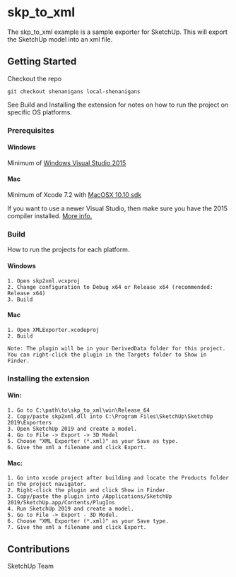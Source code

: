 # skp_to_xml

The skp_to_xml example is a sample exporter for SketchUp. This will export the SketchUp model into an xml file.

## Getting Started

Checkout the repo
```
git checkout shenanigans local-shenanigans
```

See Build and Installing the extension for notes on how to run the project on specific OS platforms.

### Prerequisites

#### Windows
Minimum of [Windows Visual Studio 2015](https://www.visualstudio.com/vs/older-downloads/)

#### Mac
Minimum of Xcode 7.2 with [MacOSX 10.10 sdk](https://github.com/phracker/MacOSX-SDKs)

If you want to use a newer Visual Studio, then make sure you have the 2015 compiler installed. [More info.](https://blogs.msdn.microsoft.com/vcblog/2017/11/02/visual-studio-build-tools-now-include-the-vs2017-and-vs2015-msvc-toolsets/)

### Build

How to run the projects for each platform.

#### Windows
```
1. Open skp2xml.vcxproj
2. Change configuration to Debug x64 or Release x64 (recommended: Release x64)
3. Build
```

#### Mac
```
1. Open XMLExporter.xcodeproj
2. Build

Note: The plugin will be in your DerivedData folder for this project.
You can right-click the plugin in the Targets folder to Show in Finder.
```

### Installing the extension

#### Win:
```
1. Go to C:\path\to\skp_to_xml\win\Release_64
2. Copy/paste skp2xml.dll into C:\Program Files\SketchUp\SketchUp 2019\Exporters
3. Open SketchUp 2019 and create a model.
4. Go to File -> Export -> 3D Model
5. Choose "XML Exporter (*.xml)" as your Save as type.
6. Give the xml a filename and click Export.
```

#### Mac:
```
1. Go into xcode project after building and locate the Products folder in the project navigator.
2. Right-click the plugin and click Show in Finder.
3. Copy/paste the plugin into /Applications/SketchUp 2019/SketchUp.app/Contents/PlugIns
4. Run SketchUp 2019 and create a model.
5. Go to File -> Export - 3D Model.
6. Choose "XML Exporter (*.xml)" as your Save type.
7. Give the xml a filename and click Export.
```

## Contributions
SketchUp Team